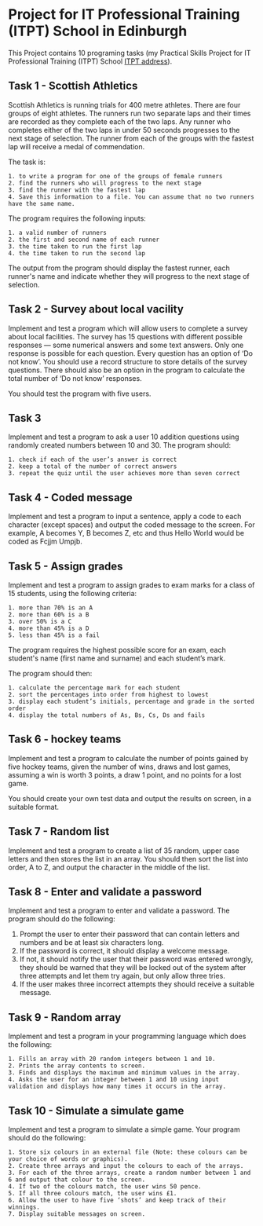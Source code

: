 # Project for IT Professional Training (ITPT) School in Edinburgh

This Project contains 10 programing tasks (my Practical Skills Project for IT Professional Training (ITPT) School [ITPT address](https://www.itpt.co.uk/)). 

## Task 1 - Scottish Athletics

Scottish Athletics is running trials for 400 metre athletes. There are four groups of eight athletes. The runners run two separate laps and their times are recorded as they complete each of the two laps. Any runner who completes either of the two laps in under 50 seconds progresses to the next stage of selection. The runner from each of the groups with the fastest lap will receive a medal of commendation.

The task is:

  	1. to write a program for one of the groups of female runners
  	2. find the runners who will progress to the next stage
  	3. find the runner with the fastest lap
  	4. Save this information to a file. You can assume that no two runners have the same name.

The program requires the following inputs:

  	1. a valid number of runners
  	2. the first and second name of each runner
  	3. the time taken to run the first lap
  	4. the time taken to run the second lap
  
  
 The output from the program should display the fastest runner, each runner's name and indicate whether they will progress to the next stage of selection.

## Task 2 - Survey about local vacility

Implement and test a program which will allow users to complete a survey about local facilities. The survey has 15 questions with different possible responses — some numerical answers and some text answers. Only one response is possible for each question. Every question has an option of ‘Do not know’. You should use a record structure to store details of the survey questions. There should also be an option in the program to calculate the total number of ‘Do not know’ responses.

You should test the program with five users.

## Task 3

Implement and test a program to ask a user 10 addition questions using randomly created numbers between 10 and 30. The program should:

	1. check if each of the user’s answer is correct
	2. keep a total of the number of correct answers
	3. repeat the quiz until the user achieves more than seven correct

## Task 4 - Coded message

Implement and test a program to input a sentence, apply a code to each character (except spaces) and output the coded message to the screen.  For example, A becomes Y, B becomes Z, etc and thus Hello World would be coded as Fcjjm Umpjb.

## Task 5 - Assign grades

Implement and test a program to assign grades to exam marks for a class of 15 students, using the following criteria:

    1. more than 70% is an A
    2. more than 60% is a B
    3. over 50% is a C
    4. more than 45% is a D
    5. less than 45% is a fail
The program requires the highest possible score for an exam, each student's name (first name and surname) and each student’s mark.

The program should then:

    1. calculate the percentage mark for each student
    2. sort the percentages into order from highest to lowest
    3. display each student’s initials, percentage and grade in the sorted order
    4. display the total numbers of As, Bs, Cs, Ds and fails

## Task 6 - hockey teams

Implement and test a program to calculate the number of points gained by five hockey teams, given the number of wins, draws and lost games, assuming a win is worth 3 points, a draw 1 point, and no points for a lost game.

You should create your own test data and output the results on screen, in a suitable format.

## Task 7 - Random list

Implement and test a program to create a list of 35 random, upper case letters and then stores the list in an array. You should then sort the list into order, A to Z, and output the character in the middle of the list.

## Task 8 - Enter and validate a password

Implement and test a program to enter and validate a password. The program should do the following:

  1. Prompt the user to enter their password that can contain letters and numbers and be at least six characters long.
  2. If the password is correct, it should display a welcome message.
  3. If not, it should notify the user that their password was entered wrongly, they should be warned that they will be locked out of the system after three attempts and let them try again, but only allow three tries.
  4. If the user makes three incorrect attempts they should receive a suitable message.


##  Task 9 - Random array

Implement and test a program in your programming language which does the following:

    1. Fills an array with 20 random integers between 1 and 10.
    2. Prints the array contents to screen.
    3. Finds and displays the maximum and minimum values in the array.
    4. Asks the user for an integer between 1 and 10 using input validation and displays how many times it occurs in the array.
    
## Task 10 - Simulate a simulate game

Implement and test a program to simulate a simple game. Your program should do the following:

	1. Store six colours in an external file (Note: these colours can be your choice of words or graphics).
	2. Create three arrays and input the colours to each of the arrays.
	3. For each of the three arrays, create a random number between 1 and 6 and output that colour to the screen.
	4. If two of the colours match, the user wins 50 pence.
	5. If all three colours match, the user wins £1.
	6. Allow the user to have five ‘shots’ and keep track of their winnings.
	7. Display suitable messages on screen.
